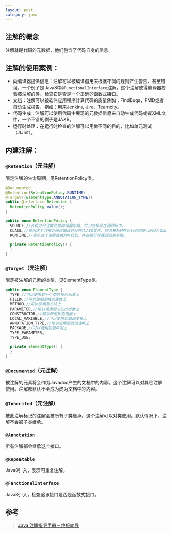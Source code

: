 ```yaml
---
layout: post
category: java
---
```


## 注解的概念
注解就是代码的元数据，他们包含了代码自身的信息。

## 注解的使用案例：

- 向编译器提供信息：注解可以被编译器用来根据不同的规则产生警告，甚至错误。一个例子是Java8中`@FunctionalInterface`注解，这个注解使得编译器校验被注解的类，检查它是否是一个正确的函数式接口。
- 文档：注解可以被软件应用程序计算代码的质量例如：FindBugs，PMD或者自动生成报告，例如：用来Jenkins, Jira，Teamcity。
- 代码生成：注解可以使用代码中展现的元数据信息来自动生成代码或者XML文件，一个不错的例子是JAXB。
- 运行时处理：在运行时检查的注解可以用做不同的目的，比如单元测试（JUnit）。

## 内建注解：

### `@Retention`（元注解）
限定注解的生命周期，见RetentionPolicy类。
```java
@Documented
@Retention(RetentionPolicy.RUNTIME)
@Target({ElementType.ANNOTATION_TYPE})
public @interface Retention {
  RetentionPolicy value();
}
```


```java
public enum RetentionPolicy {
  SOURCE,//表明这个注解会被编译器忽略，并只会保留在源代码中。
  CLASS,//表明这个注解会通过编译驻留在CLASS文件，但会被JVM在运行时忽略,正因为如此,其在运行时不可见。
  RUNTIME;//表示这个注解会被JVM获取，并在运行时通过反射获取。

  private RetentionPolicy() {
  }
}
```

### `@Target`（元注解）
限定被注解的元素的类型，见ElementType类。


```java
public enum ElementType {
  TYPE,//可以使用到一个类的任何元素上
  FIELD,//可以使用到域或属性上
  METHOD,//可以使用到方法上
  PARAMETER,//可以使用到方法的参数上
  CONSTRUCTOR,//可以使用到构造器上
  LOCAL_VARIABLE,//可以使用到局部变量上
  ANNOTATION_TYPE,//可以应用到其他注解上
  PACKAGE,//可以使用到包声明上
  TYPE_PARAMETER,
  TYPE_USE;

  private ElementType() {
  }
}
```
### `@Documented`（元注解）
被注解的元素将会作为Javadoc产生的文档中的内容。这个注解可以对其它注解使用。注解都默认不会成为成为文档中的内容。

### `@Inherited`（元注解）
被此注解标记的注解会被所有子类继承。这个注解可以对类使用。默认情况下，注解不会被子类继承。

### `@Annotation`
所有注解都会继承这个接口。

### `@Repeatable`
Java8引入，表示可重复注解。

### `@FunctionalInterface`
Java8引入，检查这该接口是否是函数式接口。

## 参考
> [Java 注解指导手册 – 终极向导](http://www.importnew.com/14227.html)




